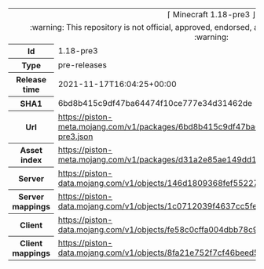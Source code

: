 <html><table>
<tr><td colspan="2" align="center"><img width="0" height="0"><br/>⌈ Minecraft 1.18-pre3 ⌋<br/><img width="0" height="0"></td></tr>
<tr><td colspan="2" align="center"><img width="0" height="0"><br/>
:warning: This repository is not official, approved, endorsed, associated or connected with Mojang :warning:
<br/><img width="0" height="0"></td></tr>
<tr><th>Id</th><td>1.18-pre3</td></tr>
<tr><th>Type</th><td>pre-releases</td></tr>
<tr><th>Release time</th><td>2021-11-17T16:04:25+00:00</td></tr>
<tr><th>SHA1</th><td>6bd8b415c9df47ba64474f10ce777e34d31462de</td></tr>
<tr><th>Url</th><td><a href="https://piston-meta.mojang.com/v1/packages/6bd8b415c9df47ba64474f10ce777e34d31462de/1.18-pre3.json">https://piston-meta.mojang.com/v1/packages/6bd8b415c9df47ba64474f10ce777e34d31462de/1.18-pre3.json</a></td></tr>
<tr><th>Asset index</th><td><a href="https://piston-meta.mojang.com/v1/packages/d31a2e85ae149dd1b1a7070b22cb8887892fda6c/1.18.json">https://piston-meta.mojang.com/v1/packages/d31a2e85ae149dd1b1a7070b22cb8887892fda6c/1.18.json</a></td></tr>
<tr><th>Server</th><td><a href="https://piston-data.mojang.com/v1/objects/146d1809368fef552274122d9c380423c38068ab/server.jar">https://piston-data.mojang.com/v1/objects/146d1809368fef552274122d9c380423c38068ab/server.jar</a></td></tr>
<tr><th>Server mappings</th><td><a href="https://piston-data.mojang.com/v1/objects/1c0712039f4637cc5febea736d5bd33a3767a271/server.txt">https://piston-data.mojang.com/v1/objects/1c0712039f4637cc5febea736d5bd33a3767a271/server.txt</a></td></tr>
<tr><th>Client</th><td><a href="https://piston-data.mojang.com/v1/objects/fe58c0cffa004dbb78c9a1cf30cc935d280a45b3/client.jar">https://piston-data.mojang.com/v1/objects/fe58c0cffa004dbb78c9a1cf30cc935d280a45b3/client.jar</a></td></tr>
<tr><th>Client mappings</th><td><a href="https://piston-data.mojang.com/v1/objects/8fa21e752f7cf46beed5c5989793cb6c25bc5349/client.txt">https://piston-data.mojang.com/v1/objects/8fa21e752f7cf46beed5c5989793cb6c25bc5349/client.txt</a></td></tr>
</table></html>